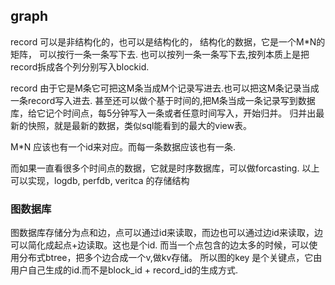 ## graph

record 可以是非结构化的，也可以是结构化的，
结构化的数据，它是一个M*N的矩阵，
可以按行一条一条写下去.
也可以按列一条一条写下去,按列本质上是把record拆成各个列分别写入blockid.

record 由于它是M条它可把这M条当成M个记录写进去.也可以把这M条记录当成一条record写入进去.
甚至还可以做个基于时间的,把M条当成一条记录写到数据库，给它记个时间点，每5分钟写入一条或者任意时间写入，开始归并。
归并出最新的快照，就是最新的数据，类似sql能看到的最大的view表。

M*N 应该也有一个id来对应。而每一条数据应该也有一条.

而如果一直看很多个时间点的数据，它就是时序数据库，可以做forcasting.
以上可以实现，logdb, perfdb, veritca 的存储结构

### 图数据库
图数据库存储分为点和边，点可以通过id来读取，而边也可以通过边id来读取，边可以简化成起点+边读取。这也是个id.
而当一个点包含的边太多的时候，可以使用分布式btree，把多个边合成一个v,做kv存储。
所以图的key 是个关键点，它由用户自己生成的id.而不是block_id + record_id的生成方式.



